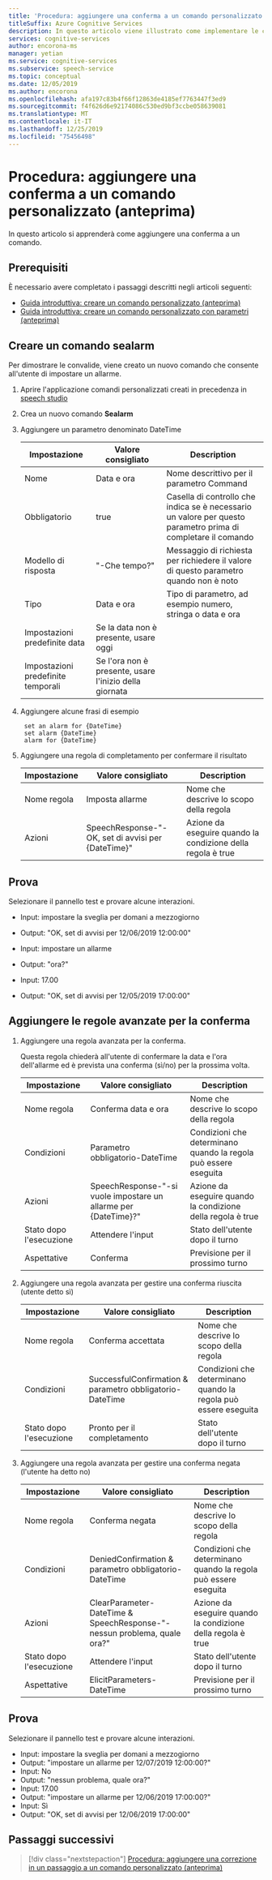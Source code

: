 ```yaml
---
title: 'Procedura: aggiungere una conferma a un comando personalizzato (anteprima)'
titleSuffix: Azure Cognitive Services
description: In questo articolo viene illustrato come implementare le conferme per un comando nei comandi personalizzati.
services: cognitive-services
author: encorona-ms
manager: yetian
ms.service: cognitive-services
ms.subservice: speech-service
ms.topic: conceptual
ms.date: 12/05/2019
ms.author: encorona
ms.openlocfilehash: afa197c83b4f66f12863de4185ef7763447f3ed9
ms.sourcegitcommit: f4f626d6e92174086c530ed9bf3ccbe058639081
ms.translationtype: MT
ms.contentlocale: it-IT
ms.lasthandoff: 12/25/2019
ms.locfileid: "75456498"
---
```

# <a name="how-to-add-a-confirmation-to-a-custom-command-preview"></a>Procedura: aggiungere una conferma a un comando personalizzato (anteprima)

In questo articolo si apprenderà come aggiungere una conferma a un comando.

## <a name="prerequisites"></a>Prerequisiti

È necessario avere completato i passaggi descritti negli articoli seguenti:

- [Guida introduttiva: creare un comando personalizzato (anteprima)](./quickstart-custom-speech-commands-create-new.md)
- [Guida introduttiva: creare un comando personalizzato con parametri (anteprima)](./quickstart-custom-speech-commands-create-parameters.md)

## <a name="create-a-setalarm-command"></a>Creare un comando sealarm

Per dimostrare le convalide, viene creato un nuovo comando che consente all'utente di impostare un allarme.

1. Aprire l'applicazione comandi personalizzati creati in precedenza in [speech studio](https://speech.microsoft.com/)
1. Crea un nuovo comando **Sealarm**
1. Aggiungere un parametro denominato DateTime

   | Impostazione           | Valore consigliato                                          | Description                                                                                      |
   | ----------------- | ---------------------------------------------------------| ------------------------------------------------------------------------------------------------ |
   | Nome              | Data e ora                                                 | Nome descrittivo per il parametro Command                                                    |
   | Obbligatorio          | true                                                     | Casella di controllo che indica se è necessario un valore per questo parametro prima di completare il comando |
   | Modello di risposta | "-Che tempo?"                                           | Messaggio di richiesta per richiedere il valore di questo parametro quando non è noto                              |
   | Tipo              | Data e ora                                                 | Tipo di parametro, ad esempio numero, stringa o data e ora                                      |
   | Impostazioni predefinite data     | Se la data non è presente, usare oggi                             |                                                                                                  |
   | Impostazioni predefinite temporali     | Se l'ora non è presente, usare l'inizio della giornata                      |                                                                                                  | 

1. Aggiungere alcune frasi di esempio
   
   ```
    set an alarm for {DateTime}
    set alarm {DateTime}
    alarm for {DateTime}
   ```

1. Aggiungere una regola di completamento per confermare il risultato

   | Impostazione    | Valore consigliato                                         | Description                                        |
   | ---------- | ------------------------------------------------------- | -------------------------------------------------- |
   | Nome regola  | Imposta allarme                                               | Nome che descrive lo scopo della regola          |
   | Azioni    | SpeechResponse-"-OK, set di avvisi per {DateTime}"       | Azione da eseguire quando la condizione della regola è true |

## <a name="try-it-out"></a>Prova

Selezionare il pannello test e provare alcune interazioni.

- Input: impostare la sveglia per domani a mezzogiorno
- Output: "OK, set di avvisi per 12/06/2019 12:00:00"

- Input: impostare un allarme
- Output: "ora?"
- Input: 17.00
- Output: "OK, set di avvisi per 12/05/2019 17:00:00"

## <a name="add-the-advanced-rules-for-confirmation"></a>Aggiungere le regole avanzate per la conferma

1. Aggiungere una regola avanzata per la conferma. 

    Questa regola chiederà all'utente di confermare la data e l'ora dell'allarme ed è prevista una conferma (sì/no) per la prossima volta.

   | Impostazione               | Valore consigliato                                                                  | Description                                        |
   | --------------------- | -------------------------------------------------------------------------------- | -------------------------------------------------- |
   | Nome regola             | Conferma data e ora                                                                | Nome che descrive lo scopo della regola          |
   | Condizioni            | Parametro obbligatorio-DateTime                                                    | Condizioni che determinano quando la regola può essere eseguita    |   
   | Azioni               | SpeechResponse-"-si vuole impostare un allarme per {DateTime}?"       | Azione da eseguire quando la condizione della regola è true |
   | Stato dopo l'esecuzione | Attendere l'input                                                                   | Stato dell'utente dopo il turno                  |
   | Aspettative          | Conferma                                                                     | Previsione per il prossimo turno                      |

1. Aggiungere una regola avanzata per gestire una conferma riuscita (utente detto sì)

   | Impostazione               | Valore consigliato                                                                  | Description                                        |
   | --------------------- | -------------------------------------------------------------------------------- | -------------------------------------------------- |
   | Nome regola             | Conferma accettata                                                            | Nome che descrive lo scopo della regola          |
   | Condizioni            | SuccessfulConfirmation & parametro obbligatorio-DateTime                           | Condizioni che determinano quando la regola può essere eseguita    |   
   | Stato dopo l'esecuzione | Pronto per il completamento                                                             | Stato dell'utente dopo il turno                   |

1. Aggiungere una regola avanzata per gestire una conferma negata (l'utente ha detto no)

   | Impostazione               | Valore consigliato                                                                  | Description                                        |
   | --------------------- | -------------------------------------------------------------------------------- | -------------------------------------------------- |
   | Nome regola             | Conferma negata                                                                   | Nome che descrive lo scopo della regola          |
   | Condizioni            | DeniedConfirmation & parametro obbligatorio-DateTime                               | Condizioni che determinano quando la regola può essere eseguita    |   
   | Azioni               | ClearParameter-DateTime & SpeechResponse-"-nessun problema, quale ora?"     | Azione da eseguire quando la condizione della regola è true |
   | Stato dopo l'esecuzione | Attendere l'input                                                                   | Stato dell'utente dopo il turno                   |
   | Aspettative          | ElicitParameters-DateTime                                                      | Previsione per il prossimo turno                      |

## <a name="try-it-out"></a>Prova

Selezionare il pannello test e provare alcune interazioni.

- Input: impostare la sveglia per domani a mezzogiorno
- Output: "impostare un allarme per 12/07/2019 12:00:00?"
- Input: No
- Output: "nessun problema, quale ora?"
- Input: 17.00
- Output: "impostare un allarme per 12/06/2019 17:00:00?"
- Input: Sì
- Output: "OK, set di avvisi per 12/06/2019 17:00:00"

## <a name="next-steps"></a>Passaggi successivi

> [!div class="nextstepaction"]
> [Procedura: aggiungere una correzione in un passaggio a un comando personalizzato (anteprima)](./how-to-custom-speech-commands-one-step-correction.md)